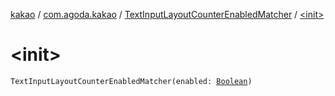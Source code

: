 [kakao](../../index.md) / [com.agoda.kakao](../index.md) / [TextInputLayoutCounterEnabledMatcher](index.md) / [&lt;init&gt;](./-init-.md)

# &lt;init&gt;

`TextInputLayoutCounterEnabledMatcher(enabled: `[`Boolean`](https://kotlinlang.org/api/latest/jvm/stdlib/kotlin/-boolean/index.html)`)`
